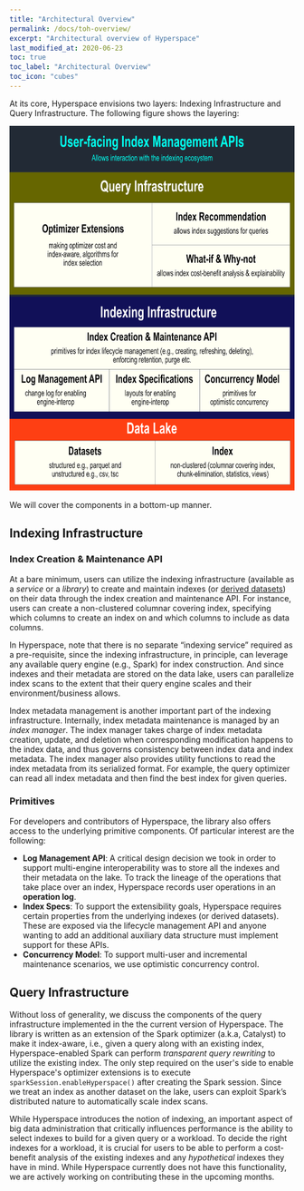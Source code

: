 ```yaml
---
title: "Architectural Overview"
permalink: /docs/toh-overview/
excerpt: "Architectural overview of Hyperspace"
last_modified_at: 2020-06-23
toc: true
toc_label: "Architectural Overview"
toc_icon: "cubes"
---
```


At its core, Hyperspace envisions two layers: Indexing Infrastructure
and Query Infrastructure. The following figure shows the layering:

<p align="center">
  <img width="720" height="643" src="/docs/assets/images/hyperspace-architectural-overview.png">
</p>

We will cover the components in a bottom-up manner.

## Indexing Infrastructure

### Index Creation & Maintenance API
At a bare minimum, users can utilize the indexing infrastructure (available as a 
*service* or a *library*) to create and maintain indexes 
(or [derived datasets](/docs/_docs/12-toh-indexes.md)) on 
their data through the index creation and maintenance API. For instance, users 
can create a non-clustered columnar covering index, specifying which columns 
to create an index on and which columns to include as data columns. 

In Hyperspace, note that there is no separate “indexing service” required 
as a pre-requisite, since the indexing infrastructure, in principle, can 
leverage any available query engine (e.g., Spark) for index construction. 
And since indexes and their metadata are stored on the data lake, users 
can parallelize index scans to the extent that their query engine scales 
and their environment/business allows. 

Index metadata management is another important part of the indexing infrastructure. 
Internally, index metadata maintenance is managed by an *index manager*. The 
index manager takes charge of index metadata creation, update, and deletion 
when corresponding modification happens to the index data, and thus governs 
consistency between index data and index metadata. The index manager also 
provides utility functions to read the index metadata from its serialized format. 
For example, the query optimizer can read all index metadata and then find the 
best index for given queries.

### Primitives
For developers and contributors of Hyperspace, the library also offers access 
to the underlying primitive components. Of particular interest are the following:

  - **Log Management API**: A critical design decision we took in order to support
    multi-engine interoperability was to store all the indexes and their metadata 
    on the lake. To track the lineage of the operations that take place over an 
    index, Hyperspace records user operations in an **operation log**.
  - **Index Specs**: To support the extensibility goals, Hyperspace requires certain 
    properties from the underlying indexes (or derived datasets). These are 
    exposed via the lifecycle management API and anyone wanting to add an 
    additional auxiliary data structure must implement support for these APIs.
  - **Concurrency Model**: To support multi-user and incremental maintenance 
    scenarios, we use optimistic concurrency control.

## Query Infrastructure

Without loss of generality, we discuss the components of the query infrastructure 
implemented in the the current version of Hyperspace. The library is written as 
an extension of the Spark optimizer (a.k.a, Catalyst) to make it index-aware, 
i.e., given a query along with an existing index, Hyperspace-enabled Spark can 
perform *transparent query rewriting* to utilize the existing index. The only 
step required on the user's side to enable Hyperspace's optimizer extensions is 
to execute `sparkSession.enableHyperspace()` after creating the Spark session. 
Since we treat an index as another dataset on the lake, 
users can exploit Spark’s distributed nature to automatically scale index scans.

While Hyperspace introduces the notion of indexing, an important aspect of big data 
administration that critically influences performance is the ability to select indexes 
to build for a given query or a workload. To decide the right indexes for a workload, it is 
crucial for users to be able to perform a cost-benefit analysis of the existing 
indexes and any *hypothetical* indexes they have in mind. While Hyperspace currently does
not have this functionality, we are actively working on contributing these in the
upcoming months.
